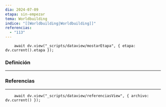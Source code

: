 ```yaml
---
dia: 2024-07-09
etapa: sin-empezar
tema: Worldbuilding
indice: "[[Worldbuilding|Worldbuilding]]"
referencias:
  - "113"
---
```

```dataviewjs
	await dv.view("_scripts/dataview/mostarEtapa", { etapa: dv.current().etapa });
```
### Definición
---




### Referencias
---
```dataviewjs
	await dv.view("_scripts/dataview/referenciasView", { archivo: dv.current() });
```